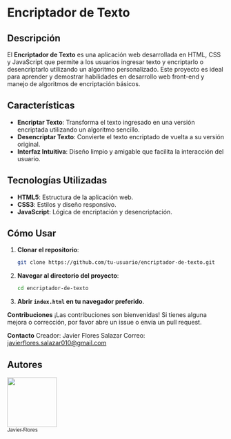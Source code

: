 # Encriptador de Texto

## Descripción

El **Encriptador de Texto** es una aplicación web desarrollada en HTML, CSS y JavaScript que permite a los usuarios ingresar texto y encriptarlo o desencriptarlo utilizando un algoritmo personalizado. Este proyecto es ideal para aprender y demostrar habilidades en desarrollo web front-end y manejo de algoritmos de encriptación básicos.

## Características

- **Encriptar Texto**: Transforma el texto ingresado en una versión encriptada utilizando un algoritmo sencillo.
- **Desencriptar Texto**: Convierte el texto encriptado de vuelta a su versión original.
- **Interfaz Intuitiva**: Diseño limpio y amigable que facilita la interacción del usuario.

## Tecnologías Utilizadas

- **HTML5**: Estructura de la aplicación web.
- **CSS3**: Estilos y diseño responsivo.
- **JavaScript**: Lógica de encriptación y desencriptación.

## Cómo Usar

1. **Clonar el repositorio**:
    ```bash
    git clone https://github.com/tu-usuario/encriptador-de-texto.git
    ```

2. **Navegar al directorio del proyecto**:
    ```bash
    cd encriptador-de-texto
    ```

3. **Abrir `index.html` en tu navegador preferido**.

**Contribuciones**
¡Las contribuciones son bienvenidas! Si tienes alguna mejora o corrección, por favor abre un issue o envía un pull request.

**Contacto**
Creador: Javier Flores Salazar
Correo: javierflores.salazar010@gmail.com

## Autores

[<img src="https://avatars.githubusercontent.com/u/148264015?v=4" width=115><br><sub>Javier Flores</sub>](https://github.com/JavierFloresSalazar)

